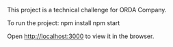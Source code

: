 This project is a technical challenge for ORDA Company.
 
 To run the project:
 npm install
 npm start

Open [http://localhost:3000](http://localhost:3000) to view it in the browser.

